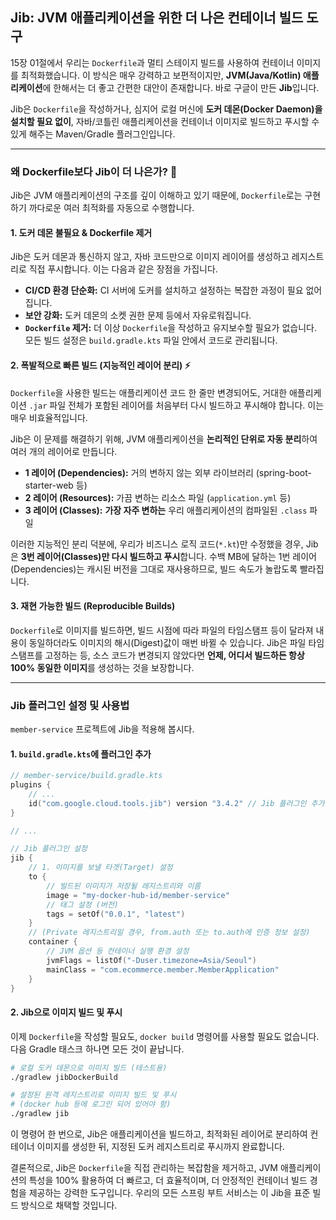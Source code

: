 ## Jib: JVM 애플리케이션을 위한 더 나은 컨테이너 빌드 도구

15장 01절에서 우리는 `Dockerfile`과 멀티 스테이지 빌드를 사용하여 컨테이너 이미지를 최적화했습니다. 이 방식은 매우 강력하고 보편적이지만, **JVM(Java/Kotlin) 애플리케이션**에 한해서는 더 좋고 간편한 대안이 존재합니다. 바로 구글이 만든 **Jib**입니다.

Jib은 `Dockerfile`을 작성하거나, 심지어 로컬 머신에 **도커 데몬(Docker Daemon)을 설치할 필요 없이**, 자바/코틀린 애플리케이션을 컨테이너 이미지로 빌드하고 푸시할 수 있게 해주는 Maven/Gradle 플러그인입니다.

-----

### 왜 Dockerfile보다 Jib이 더 나은가? 🤔

Jib은 JVM 애플리케이션의 구조를 깊이 이해하고 있기 때문에, `Dockerfile`로는 구현하기 까다로운 여러 최적화를 자동으로 수행합니다.

#### 1\. 도커 데몬 불필요 & Dockerfile 제거

Jib은 도커 데몬과 통신하지 않고, 자바 코드만으로 이미지 레이어를 생성하고 레지스트리로 직접 푸시합니다. 이는 다음과 같은 장점을 가집니다.

  * **CI/CD 환경 단순화:** CI 서버에 도커를 설치하고 설정하는 복잡한 과정이 필요 없어집니다.
  * **보안 강화:** 도커 데몬의 소켓 권한 문제 등에서 자유로워집니다.
  * **`Dockerfile` 제거:** 더 이상 `Dockerfile`을 작성하고 유지보수할 필요가 없습니다. 모든 빌드 설정은 `build.gradle.kts` 파일 안에서 코드로 관리됩니다.

#### 2\. 폭발적으로 빠른 빌드 (지능적인 레이어 분리) ⚡

`Dockerfile`을 사용한 빌드는 애플리케이션 코드 한 줄만 변경되어도, 거대한 애플리케이션 `.jar` 파일 전체가 포함된 레이어를 처음부터 다시 빌드하고 푸시해야 합니다. 이는 매우 비효율적입니다.

Jib은 이 문제를 해결하기 위해, JVM 애플리케이션을 **논리적인 단위로 자동 분리**하여 여러 개의 레이어로 만듭니다.

  * **1 레이어 (Dependencies):** 거의 변하지 않는 외부 라이브러리 (spring-boot-starter-web 등)
  * **2 레이어 (Resources):** 가끔 변하는 리소스 파일 (`application.yml` 등)
  * **3 레이어 (Classes):** **가장 자주 변하는** 우리 애플리케이션의 컴파일된 `.class` 파일

이러한 지능적인 분리 덕분에, 우리가 비즈니스 로직 코드(`*.kt`)만 수정했을 경우, Jib은 **3번 레이어(Classes)만 다시 빌드하고 푸시**합니다. 수백 MB에 달하는 1번 레이어(Dependencies)는 캐시된 버전을 그대로 재사용하므로, 빌드 속도가 놀랍도록 빨라집니다.

#### 3\. 재현 가능한 빌드 (Reproducible Builds)

`Dockerfile`로 이미지를 빌드하면, 빌드 시점에 따라 파일의 타임스탬프 등이 달라져 내용이 동일하더라도 이미지의 해시(Digest)값이 매번 바뀔 수 있습니다. Jib은 파일 타임스탬프를 고정하는 등, 소스 코드가 변경되지 않았다면 **언제, 어디서 빌드하든 항상 100% 동일한 이미지**를 생성하는 것을 보장합니다.

-----

### Jib 플러그인 설정 및 사용법

`member-service` 프로젝트에 Jib을 적용해 봅시다.

#### 1\. `build.gradle.kts`에 플러그인 추가

```kotlin
// member-service/build.gradle.kts
plugins {
    // ...
    id("com.google.cloud.tools.jib") version "3.4.2" // Jib 플러그인 추가
}

// ...

// Jib 플러그인 설정
jib {
    // 1. 이미지를 보낼 타겟(Target) 설정
    to {
        // 빌드된 이미지가 저장될 레지스트리와 이름
        image = "my-docker-hub-id/member-service"
        // 태그 설정 (버전)
        tags = setOf("0.0.1", "latest")
    }
    // (Private 레지스트리일 경우, from.auth 또는 to.auth에 인증 정보 설정)
    container {
        // JVM 옵션 등 컨테이너 실행 환경 설정
        jvmFlags = listOf("-Duser.timezone=Asia/Seoul")
        mainClass = "com.ecommerce.member.MemberApplication"
    }
}
```

#### 2\. Jib으로 이미지 빌드 및 푸시

이제 `Dockerfile`을 작성할 필요도, `docker build` 명령어를 사용할 필요도 없습니다. 다음 Gradle 태스크 하나면 모든 것이 끝납니다.

```bash
# 로컬 도커 데몬으로 이미지 빌드 (테스트용)
./gradlew jibDockerBuild

# 설정된 원격 레지스트리로 이미지 빌드 및 푸시
# (docker hub 등에 로그인 되어 있어야 함)
./gradlew jib
```

이 명령어 한 번으로, Jib은 애플리케이션을 빌드하고, 최적화된 레이어로 분리하여 컨테이너 이미지를 생성한 뒤, 지정된 도커 레지스트리로 푸시까지 완료합니다.

결론적으로, Jib은 `Dockerfile`을 직접 관리하는 복잡함을 제거하고, JVM 애플리케이션의 특성을 100% 활용하여 더 빠르고, 더 효율적이며, 더 안정적인 컨테이너 빌드 경험을 제공하는 강력한 도구입니다. 우리의 모든 스프링 부트 서비스는 이 Jib을 표준 빌드 방식으로 채택할 것입니다.